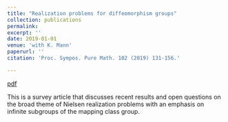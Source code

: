 ```yaml
---
title: "Realization problems for diffeomorphism groups"
collection: publications
permalink: 
excerpt: ''
date: 2019-01-01
venue: 'with K. Mann'
paperurl: ''
citation: 'Proc. Sympos. Pure Math. 102 (2019) 131-156.'

---
```


[pdf](http://bena-tshishiku.github.io/files/papers/nielsen-survey.pdf)

This is a survey article that discusses recent results and open questions on the 
broad theme of Nielsen realization problems with an emphasis on infinite subgroups 
of the mapping class group. 
